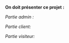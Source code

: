 <b>On doit présenter ce projet :</b> 


<i>Partie admin :</i>



<i>Partie client:</i>



<i>Partie visiteur:</i>
